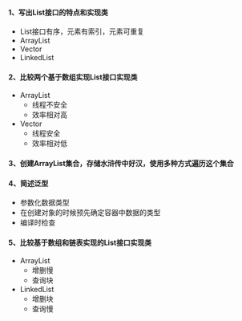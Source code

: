 #### 1、写出List接口的特点和实现类

* List接口有序，元素有索引，元素可重复
* ArrayList
* Vector
* LinkedList

#### 2、比较两个基于数组实现List接口实现类

* ArrayList
  * 线程不安全
  * 效率相对高
* Vector
  * 线程安全
  * 效率相对低

#### 3、创建ArrayList集合，存储水浒传中好汉，使用多种方式遍历这个集合

#### 4、简述泛型

* 参数化数据类型
* 在创建对象的时候预先确定容器中数据的类型
* 编译时检查

#### 5、比较基于数组和链表实现的List接口实现类

* ArrayList
  * 增删慢
  * 查询块
* LinkedList
  * 增删块
  * 查询慢

